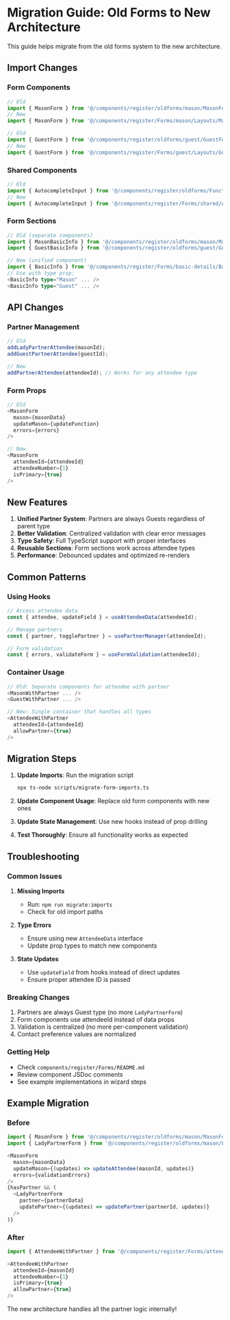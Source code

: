 # Migration Guide: Old Forms to New Architecture

This guide helps migrate from the old forms system to the new architecture.

## Import Changes

### Form Components
```typescript
// Old
import { MasonForm } from '@/components/register/oldforms/mason/MasonForm';
// New
import { MasonForm } from '@/components/register/Forms/mason/Layouts/MasonForm';

// Old
import { GuestForm } from '@/components/register/oldforms/guest/GuestForm';
// New  
import { GuestForm } from '@/components/register/Forms/guest/Layouts/GuestForm';
```

### Shared Components
```typescript
// Old
import { AutocompleteInput } from '@/components/register/oldforms/Functions/AutocompleteInput';
// New
import { AutocompleteInput } from '@/components/register/Forms/shared/AutocompleteInput';
```

### Form Sections
```typescript
// Old (separate components)
import { MasonBasicInfo } from '@/components/register/oldforms/mason/MasonBasicInfo';
import { GuestBasicInfo } from '@/components/register/oldforms/guest/GuestBasicInfo';

// New (unified component)
import { BasicInfo } from '@/components/register/Forms/basic-details/BasicInfo';
// Use with type prop:
<BasicInfo type="Mason" ... />
<BasicInfo type="Guest" ... />
```

## API Changes

### Partner Management
```typescript
// Old
addLadyPartnerAttendee(masonId);
addGuestPartnerAttendee(guestId);

// New
addPartnerAttendee(attendeeId); // Works for any attendee type
```

### Form Props
```typescript
// Old
<MasonForm 
  mason={masonData}
  updateMason={updateFunction}
  errors={errors}
/>

// New
<MasonForm
  attendeeId={attendeeId}
  attendeeNumber={1}
  isPrimary={true}
/>
```

## New Features

1. **Unified Partner System**: Partners are always Guests regardless of parent type
2. **Better Validation**: Centralized validation with clear error messages
3. **Type Safety**: Full TypeScript support with proper interfaces
4. **Reusable Sections**: Form sections work across attendee types
5. **Performance**: Debounced updates and optimized re-renders

## Common Patterns

### Using Hooks
```typescript
// Access attendee data
const { attendee, updateField } = useAttendeeData(attendeeId);

// Manage partners
const { partner, togglePartner } = usePartnerManager(attendeeId);

// Form validation
const { errors, validateForm } = useFormValidation(attendeeId);
```

### Container Usage
```typescript
// Old: Separate components for attendee with partner
<MasonWithPartner ... />
<GuestWithPartner ... />

// New: Single container that handles all types
<AttendeeWithPartner
  attendeeId={attendeeId}
  allowPartner={true}
/>
```

## Migration Steps

1. **Update Imports**: Run the migration script
   ```bash
   npx ts-node scripts/migrate-form-imports.ts
   ```

2. **Update Component Usage**: Replace old form components with new ones

3. **Update State Management**: Use new hooks instead of prop drilling

4. **Test Thoroughly**: Ensure all functionality works as expected

## Troubleshooting

### Common Issues

1. **Missing Imports**
   - Run: `npm run migrate:imports`
   - Check for old import paths

2. **Type Errors**
   - Ensure using new `AttendeeData` interface
   - Update prop types to match new components

3. **State Updates**
   - Use `updateField` from hooks instead of direct updates
   - Ensure proper attendee ID is passed

### Breaking Changes

1. Partners are always Guest type (no more `LadyPartnerForm`)
2. Form components use attendeeId instead of data props
3. Validation is centralized (no more per-component validation)
4. Contact preference values are normalized

### Getting Help

- Check `components/register/Forms/README.md`
- Review component JSDoc comments
- See example implementations in wizard steps

## Example Migration

### Before
```typescript
import { MasonForm } from '@/components/register/oldforms/mason/MasonForm';
import { LadyPartnerForm } from '@/components/register/oldforms/mason/LadyPartnerForm';

<MasonForm
  mason={masonData}
  updateMason={(updates) => updateAttendee(masonId, updates)}
  errors={validationErrors}
/>
{hasPartner && (
  <LadyPartnerForm
    partner={partnerData}
    updatePartner={(updates) => updatePartner(partnerId, updates)}
  />
)}
```

### After
```typescript
import { AttendeeWithPartner } from '@/components/register/Forms/attendee/AttendeeWithPartner';

<AttendeeWithPartner
  attendeeId={masonId}
  attendeeNumber={1}
  isPrimary={true}
  allowPartner={true}
/>
```

The new architecture handles all the partner logic internally!